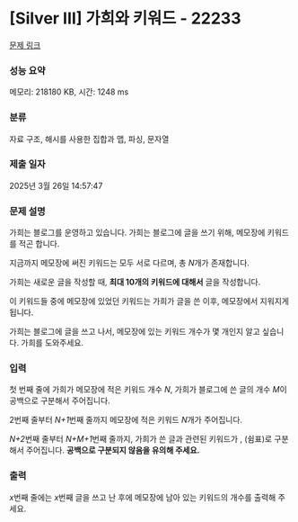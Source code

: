 # [Silver III] 가희와 키워드 - 22233 

[문제 링크](https://www.acmicpc.net/problem/22233) 

### 성능 요약

메모리: 218180 KB, 시간: 1248 ms

### 분류

자료 구조, 해시를 사용한 집합과 맵, 파싱, 문자열

### 제출 일자

2025년 3월 26일 14:57:47

### 문제 설명

<p>가희는 블로그를 운영하고 있습니다. 가희는 블로그에 글을 쓰기 위해, 메모장에 키워드를 적곤 합니다.</p>

<p>지금까지 메모장에 써진 키워드는 모두 서로 다르며, 총 <em>N</em>개가 존재합니다.</p>

<p>가희는 새로운 글을 작성할 때, <strong>최대 10개의 키워드에 대해서</strong> 글을 작성합니다.</p>

<p>이 키워드들 중에 메모장에 있었던 키워드는 가희가 글을 쓴 이후, 메모장에서 지워지게 됩니다.</p>

<p>가희는 블로그에 글을 쓰고 나서, 메모장에 있는 키워드 개수가 몇 개인지 알고 싶습니다. 가희를 도와주세요.</p>

### 입력 

 <p>첫 번째 줄에 가희가 메모장에 적은 키워드 개수 <em>N</em>, 가희가 블로그에 쓴 글의 개수 <em>M</em>이 공백으로 구분해서 주어집니다.</p>

<p>2번째 줄부터 <em>N+1</em>번째 줄까지 메모장에 적은 키워드 <em>N</em>개가 주어집니다.</p>

<p><em>N+2</em>번째 줄부터 <em>N+M+1</em>번째 줄까지, 가희가 쓴 글과 관련된 키워드가 , (쉼표)로 구분해서 주어집니다. <strong>공백으로 구분되지 않음을 유의해 주세요.</strong></p>

### 출력 

 <p><i>x</i>번째 줄에는 <em>x</em>번째 글을 쓰고 난 후에<i> </i>메모장에 남아 있는 키워드의 개수를 출력해 주세요.</p>


